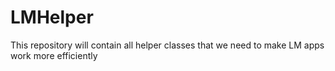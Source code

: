 # LMHelper
This repository will contain all helper classes that we need to make LM apps work more efficiently
